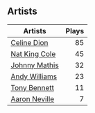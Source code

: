 ## Artists
Artists | Plays 
----- | -----: 
[Celine Dion](/artists/celine-dion-39068) | 85
[Nat King Cole](/artists/nat-king-cole-3428) | 45
[Johnny Mathis](/artists/johnny-mathis-14581) | 32
[Andy Williams](/artists/andy-williams-16425) | 23
[Tony Bennett](/artists/tony-bennett-2564) | 11
[Aaron Neville](/artists/aaron-neville-384) | 7

